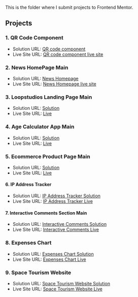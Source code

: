 This is the folder where I submit projects to Frontend Mentor.

## Projects
### 1. QR Code Component
- Solution URL: [QR code component](https://github.com/garyeung/Frontend-Mentor-Challenges/tree/master/qr-code-component-main)
- Live Site URL: [QR code component live site](https://garyeung.github.io/Frontend-Mentor-Challenges/qr-code-component-main/index.html)

### 2. News HomePage Main
- Solution URL: [News Homepage](https://github.com/garyeung/Frontend-Mentor-Challenges/tree/master/news-homepage-main)
- Live Site URL: [News Homepage live site](https://garyeung.github.io/Frontend-Mentor-Challenges/news-homepage-main)

### 3. Loopstudios Landing Page Main
- Solution URL: [Solution](https://github.com/garyeung/Frontend-Mentor-Challenges/tree/master/loopstudios-landing-page-main)
- Live Site URL: [Live](https://garyeung.github.io/Frontend-Mentor-Challenges/loopstudios-landing-page-main/)


### 4. Age Calculator App Main
- Solution URL: [Solution](https://github.com/garyeung/Frontend-Mentor-Challenges/tree/master/age-calculator-app-main)
- Live Site URL: [Live](https://garyeung.github.io/Frontend-Mentor-Challenges/age-calculator-app-main)


### 5. Ecommerce Product Page Main
- Solution URL: [Solution](https://github.com/garyeung/Frontend-Mentor-Challenges/tree/master/ecommerce-product-page-main)
- Live Site URL: [Live](https://garyeung.github.io/Frontend-Mentor-Challenges/ecommerce-product-page-main)


#### 6. IP Address Tracker
- Solution URL: [IP Address Tracker Solution](https://github.com/garyeung/Frontend-Mentor-Challenges/tree/master/ip-address-tracker-master)
- Live Site URL: [IP Address Tracker Live](https://garyeung.github.io/Frontend-Mentor-Challenges/ip-address-tracker-master)


#### 7. Interactive Comments Section Main
- Solution URL: [Interactive Comments Solution](https://github.com/garyeung/Frontend-Mentor-Challenges/tree/master/interactive-comments-section-main)
- Live Site URL: [Interactive Comments Live](https://garyeung.github.io/Frontend-Mentor-Challenges/interactive-comments-section-main)


### 8. Expenses Chart
- Solution URL: [Expenses Chart Solution](https://github.com/garyeung/Frontend-Mentor-Challenges/tree/master/expenses-chart-component-main)
- Live Site URL: [Expenses Chart Live](https://garyeung.github.io/Frontend-Mentor-Challenges/expenses-chart-component-main)


### 9. Space Tourism Website
- Solution URL: [Space Tourism Website Solution](https://github.com/garyeung/Frontend-Mentor-Challenges/tree/master/space-tourism-website-main)
- Live Site URL: [Space Tourism Website Live](https://space-tourism-webisite.vercel.app/)
